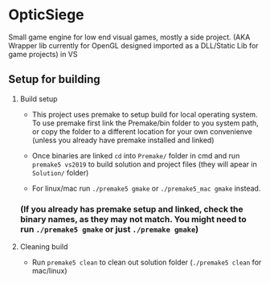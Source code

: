 # OpticSiege
Small game engine for low end visual games, mostly a side project. (AKA Wrapper lib currently for OpenGL designed imported as a DLL/Static Lib for game projects) in VS


## Setup for building

1. Build setup
	- This project uses premake to setup build for local operating system. To use premake first link the Premake/bin folder to you system path, or copy the folder to a different location for your own convenienve (unless you already have premake installed and linked)

	- Once binaries are linked `cd` into `Premake/` folder in cmd and run `premake5 vs2019` to build solution and project files (they will apear in `Solution/` folder)

	- For linux/mac run `./premake5 gmake` or `./premake5_mac gmake` instead.



	### (If you already has premake setup and linked, check the binary names, as they may not match. You might need to run `./premake5 gmake` or just `./premake gmake`)

2. Cleaning build
	- Run `premake5 clean` to clean out solution folder (`./premake5 clean` for mac/linux)